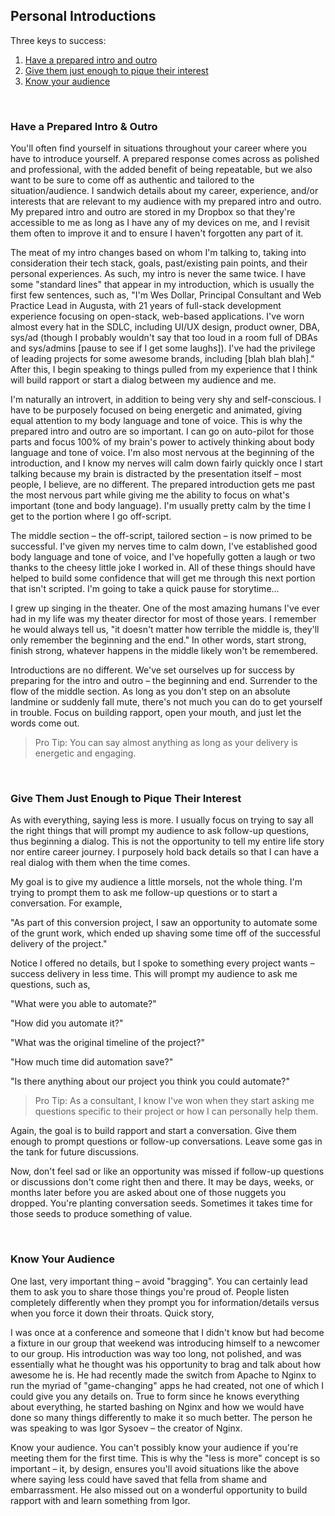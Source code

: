 ## Personal Introductions

Three keys to success:
1. [Have a prepared intro and outro](#have-a-prepared-intro-&-outro)
2. [Give them just enough to pique their interest](#give-them-just-enough-to-pique-their-interest)
3. [Know your audience](#know-your-audience)

<br>

### Have a Prepared Intro & Outro

You'll often find yourself in situations throughout your career where you have to introduce yourself. A prepared response comes across as polished and professional, with the added benefit of being repeatable, but we also want to be sure to come off as authentic and tailored to the situation/audience. I sandwich details about my career, experience, and/or interests that are relevant to my audience with my prepared intro and outro. My prepared intro and outro are stored in my Dropbox so that they're accessible to me as long as I have any of my devices on me, and I revisit them often to improve it and to ensure I haven't forgotten any part of it.

The meat of my intro changes based on whom I'm talking to, taking into consideration their tech stack, goals, past/existing pain points, and their personal experiences. As such, my intro is never the same twice. I have some "standard lines" that appear in my introduction, which is usually the first few sentences, such as, "I'm Wes Dollar, Principal Consultant and Web Practice Lead in Augusta, with 21 years of full-stack development experience focusing on open-stack, web-based applications. I've worn almost every hat in the SDLC, including UI/UX design, product owner, DBA, sys/ad (though I probably wouldn't say that too loud in a room full of DBAs and sys/admins [pause to see if I get some laughs]). I've had the privilege of leading projects for some awesome brands, including [blah blah blah]." After this, I begin speaking to things pulled from my experience that I think will build rapport or start a dialog between my audience and me.

I'm naturally an introvert, in addition to being very shy and self-conscious. I have to be purposely focused on being energetic and animated, giving equal attention to my body language and tone of voice. This is why the prepared intro and outro are so important. I can go on auto-pilot for those parts and focus 100% of my brain's power to actively thinking about body language and tone of voice. I'm also most nervous at the beginning of the introduction, and I know my nerves will calm down fairly quickly once I start talking because my brain is distracted by the presentation itself – most people, I believe, are no different. The prepared introduction gets me past the most nervous part while giving me the ability to focus on what's important (tone and body language). I'm usually pretty calm by the time I get to the portion where I go off-script.

The middle section – the off-script, tailored section – is now primed to be successful. I've given my nerves time to calm down, I've established good body language and tone of voice, and I've hopefully gotten a laugh or two thanks to the cheesy little joke I worked in. All of these things should have helped to build some confidence that will get me through this next portion that isn't scripted. I'm going to take a quick pause for storytime...

I grew up singing in the theater. One of the most amazing humans I've ever had in my life was my theater director for most of those years. I remember he would always tell us, "it doesn't matter how terrible the middle is, they'll only remember the beginning and the end." In other words, start strong, finish strong, whatever happens in the middle likely won't be remembered.

Introductions are no different. We've set ourselves up for success by preparing for the intro and outro – the beginning and end. Surrender to the flow of the middle section. As long as you don't step on an absolute landmine or suddenly fall mute, there's not much you can do to get yourself in trouble. Focus on building rapport, open your mouth, and just let the words come out.

> Pro Tip: You can say almost anything as long as your delivery is energetic and engaging.

<br>

### Give Them Just Enough to Pique Their Interest

As with everything, saying less is more. I usually focus on trying to say all the right things that will prompt my audience to ask follow-up questions, thus beginning a dialog. This is not the opportunity to tell my entire life story nor entire career journey. I purposely hold back details so that I can have a real dialog with them when the time comes.

My goal is to give my audience a little morsels, not the whole thing. I'm trying to prompt them to ask me follow-up questions or to start a conversation. For example,

"As part of this conversion project, I saw an opportunity to automate some of the grunt work, which ended up shaving some time off of the successful delivery of the project."

Notice I offered no details, but I spoke to something every project wants – success delivery in less time. This will prompt my audience to ask me questions, such as,

"What were you able to automate?"

"How did you automate it?"

"What was the original timeline of the project?"

"How much time did automation save?"

"Is there anything about our project you think you could automate?"

> Pro Tip:
As a consultant, I know I've won when they start asking me questions specific to their project or how I can personally help them.

Again, the goal is to build rapport and start a conversation. Give them enough to prompt questions or follow-up conversations. Leave some gas in the tank for future discussions.

Now, don't feel sad or like an opportunity was missed if follow-up questions or discussions don't come right then and there. It may be days, weeks, or months later before you are asked about one of those nuggets you dropped. You're planting conversation seeds. Sometimes it takes time for those seeds to produce something of value.

<br>

### Know Your Audience

One last, very important thing – avoid "bragging". You can certainly lead them to ask you to share those things you're proud of. People listen completely differently when they prompt you for information/details versus when you force it down their throats. Quick story,

I was once at a conference and someone that I didn't know but had become a fixture in our group that weekend was introducing himself to a newcomer to our group. His introduction was way too long, not polished, and was essentially what he thought was his opportunity to brag and talk about how awesome he is. He had recently made the switch from Apache to Nginx to run the myriad of "game-changing" apps he had created, not one of which I could give you any details on. True to form since he knows everything about everything, he started bashing on Nginx and how we would have done so many things differently to make it so much better. The person he was speaking to was Igor Sysoev – the creator of Nginx.

Know your audience. You can't possibly know your audience if you're meeting them for the first time. This is why the "less is more" concept is so important – it, by design, ensures you'll avoid situations like the above where saying less could have saved that fella from shame and embarrassment. He also missed out on a wonderful opportunity to build rapport with and learn something from Igor.
